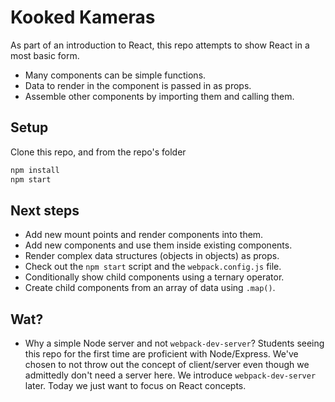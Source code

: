 # Kooked Kameras

As part of an introduction to React, this repo attempts to show React in a most basic form.

* Many components can be simple functions.
* Data to render in the component is passed in as props.
* Assemble other components by importing them and calling them.


## Setup

Clone this repo, and from the repo's folder

```sh
npm install
npm start
```


## Next steps

* Add new mount points and render components into them.
* Add new components and use them inside existing components.
* Render complex data structures (objects in objects) as props.
* Check out the `npm start` script and the `webpack.config.js` file.
* Conditionally show child components using a ternary operator.
* Create child components from an array of data using `.map()`.


## Wat?

* Why a simple Node server and not `webpack-dev-server`? Students seeing this repo for the first time are proficient with Node/Express. We've chosen to not throw out the concept of client/server even though we admittedly don't need a server here. We introduce `webpack-dev-server` later. Today we just want to focus on React concepts.
